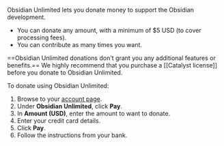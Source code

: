 Obsidian Unlimited lets you donate money to support the Obsidian development.

- You can donate any amount, with a minimum of $5 USD (to cover processing fees).
- You can contribute as many times you want.

==Obsidian Unlimited donations don't grant you any additional features or benefits.== We highly recommend that you purchase a [[Catalyst license]] before you donate to Obsidian Unlimited.

To donate using Obsidian Unlimited:

1. Browse to your [account page](https://obsidian.md/account).
2. Under **Obsidian Unlimited**, click **Pay**.
3. In **Amount (USD)**, enter the amount to want to donate.
4. Enter your credit card details.
5. Click **Pay**.
6. Follow the instructions from your bank.
